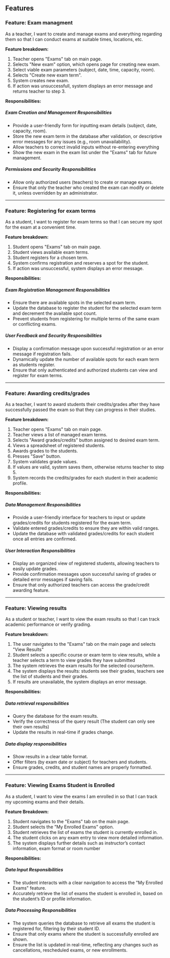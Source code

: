 ## Features

### Feature: Exam managment
As a teacher, I want to create and manage exams and everything regarding them so that I can conduct exams at suitable times, locations, etc.

**Feature breakdown:**
1. Teacher opens "Exams" tab on main page.
1. Selects "New exam" option, which opens page for creating new exam.
1. Select viable exam parameters (subject, date, time, capacity, room).
1. Selects "Create new exam term".
1. System creates new exam.
1. If action was unsuccessfull, system displays an error message and returns teacher to step 3.
   

**Responsibilities:**

##### **Exam Creation and Management Responsibilities**
- Provide a user-friendly form for inputting exam details (subject, date, capacity, room).
- Store the new exam term in the database after validation, or descriptive error messages for any issues (e.g., room unavailability).
- Allow teachers to correct invalid inputs without re-entering everything
- Show the new exam in the exam list under the "Exams" tab for future management.

##### **Permissions and Security Responsibilities**
- Allow only authorized users (teachers) to create or manage exams.
- Ensure that only the teacher who created the exam can modify or delete it, unless overridden by an administrator.

---

### Feature: Registering for exam terms
As a student, I want to register for exam terms so that I can secure my spot for the exam at a convenient time.

**Feature breakdown:**
1. Student opens "Exams" tab on main page.
1. Student views available exam terms.
1. Student registers for a chosen term.
1. System confirms registration and reserves a spot for the student.
1. If action was unsuccessful, system displays an error message.

**Responsibilities:**

##### **Exam Registration Management Responsibilities**
- Ensure there are available spots in the selected exam term.
- Update the database to register the student for the selected exam term and decrement the available spot count.
- Prevent students from registering for multiple terms of the same exam or conflicting exams.

##### **User Feedback and Security Responsibilities**
- Display a confirmation message upon successful registration or an error message if registration fails.
- Dynamically update the number of available spots for each exam term as students register.
- Ensure that only authenticated and authorized students can view and register for exam terms.


---

### Feature: Awarding credits/grades
As a teacher, I want to award students their credits/grades after they have successfully passed the exam so that they can progress in their studies.

**Feature breakdown:**
1. Teacher opens "Exams" tab on main page.
1. Teacher views a list of managed exam terms.
1. Selects "Award grades/credits" button assigned to desired exam term.
1. Views a spreadsheet of registered students.
1. Awards grades to the students.
1. Presses "Save" button.
1. System validates grade values.
1. If values are valid, system saves them, otherwise returns teacher to step 5. 
1. System records the credits/grades for each student in their academic profile.

**Responsibilities:**

##### **Data Management Responsibilities**
- Provide a user-friendly interface for teachers to input or update grades/credits for students registered for the exam term.
- Validate entered grades/credits to ensure they are within valid ranges.
- Update the database with validated grades/credits for each student once all entries are confirmed.

##### **User Interaction Responsibilities**
- Display an organized view of registered students, allowing teachers to easily update grades.
- Provide confirmation messages upon successful saving of grades or detailed error messages if saving fails.
- Ensure that only authorized teachers can access the grade/credit awarding feature.


---

### Feature: Viewing results
As a student or teacher, I want to view the exam results so that I can track academic performance or verify grading.

**Feature breakdown:**
1. The user navigates to the "Exams" tab on the main page and selects "View Results"
1. Student selects a specific course or exam term to view results, while a teacher selects a term to view grades they have submitted
1. The system retrieves the exam results for the selected course/term.
1. The system displays the results: students see their grades, teachers see the list of students and their grades.
1. If results are unavailable, the system displays an error message.

**Responsibilities:**

##### **Data retrieval responsibilities**
- Query the database for the exam results.
- Verify the correctness of the query result (The student can only see their own results)
- Update the results in real-time if grades change.

##### **Data display responsibilities**
- Show results in a clear table format.
- Offer filters (by exam date or subject) for teachers and students.
- Ensure grades, credits, and student names are properly formatted.

---

### Feature: Viewing Exams Student is Enrolled

As a student, I want to view the exams I am enrolled in so that I can track my upcoming exams and their details.

**Feature Breakdown:**
1. Student navigates to the "Exams" tab on the main page.
1. Student selects the "My Enrolled Exams" option.
1. Student retrieves the list of exams the student is currently enrolled in.
1. The student clicks on any exam entry to view more detailed information.
1. The system displays further details such as instructor’s contact information, exam format or room number

**Responsibilities:**

##### **Data Input Responsibilities**
- The student interacts with a clear navigation to access the "My Enrolled Exams" feature.
- Accurately retrieve the list of exams the student is enrolled in, based on the student’s ID or profile information.

##### **Data Processing Responsibilities**
- The system queries the database to retrieve all exams the student is registered for, filtering by their student ID.
- Ensure that only exams where the student is successfully enrolled are shown.
- Ensure the list is updated in real-time, reflecting any changes such as cancellations, rescheduled exams, or new enrollments.